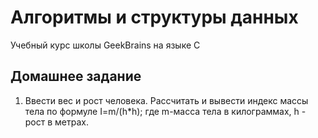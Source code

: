 # Алгоритмы и структуры данных
Учебный курс школы GeekBrains на языке C

## Домашнее задание
1. Ввести вес и рост человека. Рассчитать и вывести индекс массы тела по формуле I=m/(h*h); где m-масса тела в килограммах, h - рост в метрах.
